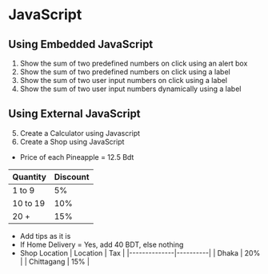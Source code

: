 # JavaScript

## Using Embedded JavaScript
1. Show the sum of two predefined numbers on click using an alert box
2. Show the sum of two predefined numbers on click using a label 
3. Show the sum of two user input numbers on click using a label 
4. Show the sum of two user input numbers dynamically using a label 

## Using External JavaScript
5. Create a Calculator using Javascript
6. Create a Shop using JavaScript
- Price of each Pineapple = 12.5 Bdt

| Quantity     | Discount | 
|--------------|----------|
| 1 to 9       | 5%       |
| 10 to 19     | 10%      |
| 20 +         | 15%      |

- Add tips as it is
- If Home Delivery = Yes, add 40 BDT, else nothing
- Shop Location
| Location     | Tax      | 
|--------------|----------|
| Dhaka        | 20%      |
| Chittagang   | 15%      |